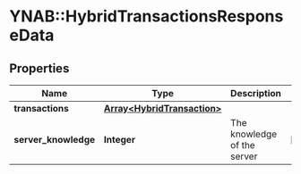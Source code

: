 # YNAB::HybridTransactionsResponseData

## Properties
Name | Type | Description | Notes
------------ | ------------- | ------------- | -------------
**transactions** | [**Array&lt;HybridTransaction&gt;**](HybridTransaction.md) |  | 
**server_knowledge** | **Integer** | The knowledge of the server | [optional] 


